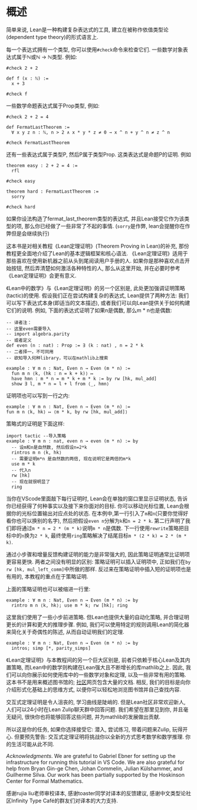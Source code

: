 # 概述

简单来说, Lean是一种构建复杂表达式的工具, 建立在被称作依值类型论(dependent type theory)的形式语言上.

每一个表达式拥有一个类型, 你可以使用`#check`命令来检查它们. 一些数学对象表达式属于ℕ或ℕ → ℕ类型. 例如:

```lean
#check 2 + 2

def f (x : ℕ) :=
  x + 3

#check f
```

一些数学命题表达式属于Prop类型, 例如:

```lean
#check 2 + 2 = 4

def FermatLastTheorem :=
  ∀ x y z n : ℕ, n > 2 ∧ x * y * z ≠ 0 → x ^ n + y ^ n ≠ z ^ n

#check FermatLastTheorem
```

还有一些表达式属于类型P, 然后P属于类型Prop. 这类表达式是命题P的证明. 例如

```lean
theorem easy : 2 + 2 = 4 :=
  rfl

#check easy

theorem hard : FermatLastTheorem :=
  sorry

#check hard
```

如果你设法构造了fermat_last_theorem类型的表达式, 并且Lean接受它作为该类型的项, 那么你已经做了一些非常了不起的事情. (`sorry`是作弊, lean会提醒你在作弊但是会继续执行)

这本书是对相关教程《Lean定理证明》(Theorem Proving in Lean)的补充, 那份教程更全面地介绍了Lean的基本逻辑框架和核心语法. 《Lean定理证明》适用于那些喜欢在使用新机器之前从头到尾阅读用户手册的人. 如果你是那种喜欢点击开始按钮, 然后弄清楚如何激活各种特性的人, 那么从这里开始, 并在必要时参考《Lean定理证明》会更有意义. 

《Lean中的数学》与《Lean定理证明》的另一个区别是, 此处更加强调证明策略(tactic)的使用. 假设我们正在尝试构建复杂的表达式, Lean提供了两种方法: 我们可以写下表达式本身(即适当的文本描述), 或者我们可以向Lean提供关于如何构建它们的说明. 例如, 下面的表达式证明了如果n是偶数, 那么m * n也是偶数:

```lean
-- 译者注：
-- 这里even需要导入
-- import algebra.parity
-- 或者定义
def even (n : nat) : Prop := ∃ (k : nat) , n = 2 * k
-- 二者择一，不可同用
-- 欲知导入何种library，可以在mathlib上搜索

example : ∀ m n : Nat, Even n → Even (m * n) := 
  fun m n ⟨k, (hk : n = k + k)⟩ ↦
  have hmn : m * n = m * k + m * k := by rw [hk, mul_add]
  show ∃ l, m * n = l + l from ⟨_, hmn⟩
```

证明项也可以写到一行之内:

```lean
example : ∀ m n : Nat, Even n → Even (m * n) :=
fun m n ⟨k, hk⟩ ↦ ⟨m * k, by rw [hk, mul_add]⟩
```

策略式的证明是下面这样:

```lean
import tactic --导入策略
example : ∀ m n : nat, even n → even (m * n) := by
  -- 设m和n是自然数, 然后假设n=2*k
  rintros m n ⟨k, hk⟩
  -- 需要证明m*n 是自然数的两倍, 现在说明它是两倍的m*k
  use m * k
  -- 代入n
  rw [hk]
  -- 现在就很明显了
  ring
```

当你在VScode里面敲下每行证明时, Lean会在单独的窗口里显示证明状态, 告诉你已经获得了何种事实以及接下来你面对的目标. 你可以移动光标位置, Lean会根据你的光标位置输出对应点处的状态. 在本例中,第一行引入了`m`和`n`(只要你觉得好看你也可以换别的名字), 然后把假设`even n`分解为`k`和`n = 2 * k`. 第二行声明了我们即将通过`m * n = 2 * (m * k)`说明`m * n`是偶数. 下一行使用`rewrite`策略把目标中的`n`换为`2 * k`, 最终使用`ring`策略解决了结尾目标`m * (2 * k) = 2 * (m * k)`.

通过小步骤和增量反馈构建证明的能力是非常强大的, 因此策略证明通常比证明项更容易更快. 两者之间没有明显的区别: 策略证明可以插入证明项中, 正如我们在`by rw [hk, mul_left_comm]`中所做的那样. 反过来在策略证明中插入短的证明项也是有用的, 本教程的重点在于策略证明.

上面的策略证明也可以被缩进一行里:

```lean
example : ∀ m n : Nat, Even n → Even (m * n) := by
  rintro m n ⟨k, hk⟩; use m * k; rw [hk]; ring
```

这里我们使用了一些小步前进策略. 但Lean也提供大量的自动化策略, 并合理证明更长的计算和更大的推理步骤. 例如, 我们可以使用特定的规则调用Lean的简化器来简化关于奇偶性的陈述, 从而自动证明我们的定理. 

```lean
example : ∀ m n : Nat, Even n → Even (m * n) := by
  intros; simp [*, parity_simps]
```

《Lean定理证明》与本教程间的另一个巨大区别是, 前者只依赖于核心Lean及其内置策略, 而Lean中的数学则构建在Lean强大且不断增长的库mathlib之上. 因此, 我们可以向你展示如何使用库中的一些数学对象和定理, 以及一些非常有用的策略. 这本书不是用来概述图书馆的; [社区](https://leanprover-community.github.io/)网页包含大量的文档. 相反, 我们的目标是向你介绍形式化基础上的思维方式, 以便你可以轻松地浏览图书馆并自己查找内容. 

交互式定理证明是令人沮丧的, 学习曲线是陡峭的. 但是Lean社区非常欢迎新人, 人们可以24小时在Lean Zulip聊天群中回答问题. 我们希望在那里见到你, 并且毫无疑问, 很快你也将能够回答这些问题, 并为mathlib的发展做出贡献. 

所以这是你的任务, 如果你选择接受它: 潜入, 尝试练习, 带着问题来Zulip, 玩得开心. 但要预先警告: 交互式定理证明将挑战你以全新的方式思考数学和数学推理. 你的生活可能从此不同. 

*Acknowledgments*. We are grateful to Gabriel Ebner for setting up the infrastructure for running this tutorial in VS Code. We are also grateful for help from Bryan Gin-ge Chen, Johan Commelin, Julian Külshammer, and Guilherme Silva. Our work has been partially supported by the Hoskinson Center for Formal Mathematics.

感谢rujia liu老师审校译本, 感谢toaster同学对译本的反馈建议, 感谢中文类型论社区Infinity Type Café的群友们对译本的大力支持. 